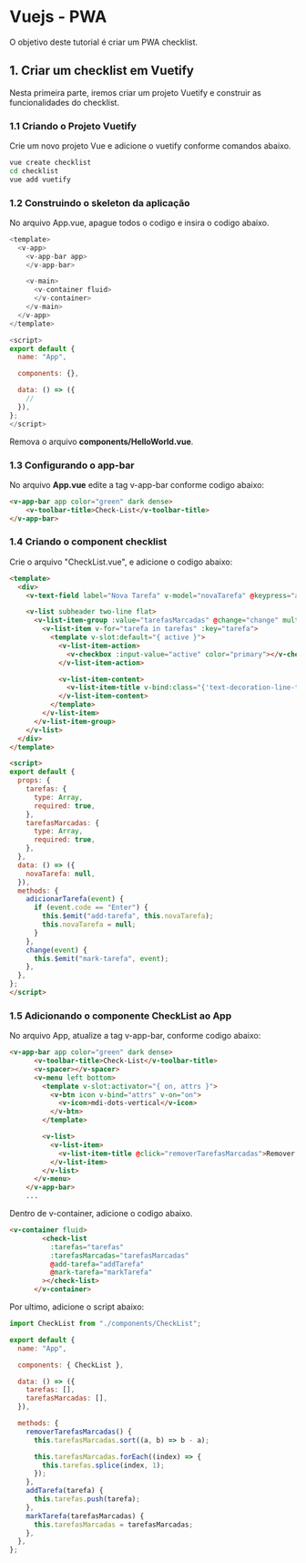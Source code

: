 # Vuejs - PWA

O objetivo deste tutorial é criar um PWA checklist.

## 1. Criar um checklist em Vuetify

Nesta primeira parte, iremos criar um projeto Vuetify e construir as funcionalidades do checklist.

### 1.1 Criando o Projeto Vuetify
Crie um novo projeto Vue e adicione o  vuetify conforme comandos abaixo.

```sh
vue create checklist
cd checklist
vue add vuetify
```

### 1.2 Construindo o skeleton da aplicação

No arquivo App.vue, apague todos o codigo e insira o codigo abaixo.

```js
<template>
  <v-app>
    <v-app-bar app>
    </v-app-bar>

    <v-main>
      <v-container fluid>
      </v-container>
    </v-main>
  </v-app>
</template>

<script>
export default {
  name: "App",

  components: {},

  data: () => ({
    //
  }),
};
</script>
```

Remova o arquivo **components/HelloWorld.vue**.

### 1.3 Configurando o app-bar

No arquivo **App.vue** edite a tag v-app-bar conforme codigo abaixo:

```html
<v-app-bar app color="green" dark dense>
    <v-toolbar-title>Check-List</v-toolbar-title>
</v-app-bar>
```

### 1.4 Criando o component checklist

Crie o arquivo "CheckList.vue", e adicione o codigo abaixo:

```html
<template>
  <div>
    <v-text-field label="Nova Tarefa" v-model="novaTarefa" @keypress="adicionarTarefa"></v-text-field>

    <v-list subheader two-line flat>
      <v-list-item-group :value="tarefasMarcadas" @change="change" multiple>
        <v-list-item v-for="tarefa in tarefas" :key="tarefa">
          <template v-slot:default="{ active }">
            <v-list-item-action>
              <v-checkbox :input-value="active" color="primary"></v-checkbox>
            </v-list-item-action>

            <v-list-item-content>
              <v-list-item-title v-bind:class="{'text-decoration-line-through':active}">{{tarefa}}</v-list-item-title>
            </v-list-item-content>
          </template>
        </v-list-item>
      </v-list-item-group>
    </v-list>
  </div>
</template>

<script>
export default {
  props: {
    tarefas: {
      type: Array,
      required: true,
    },
    tarefasMarcadas: {
      type: Array,
      required: true,
    },
  },
  data: () => ({
    novaTarefa: null,
  }),
  methods: {
    adicionarTarefa(event) {
      if (event.code == "Enter") {
        this.$emit("add-tarefa", this.novaTarefa);
        this.novaTarefa = null;
      }
    },
    change(event) {
      this.$emit("mark-tarefa", event);
    },
  },
};
</script>
```

### 1.5 Adicionando o componente CheckList ao App

No arquivo App, atualize a tag v-app-bar, conforme codigo abaixo:

```html
<v-app-bar app color="green" dark dense>
      <v-toolbar-title>Check-List</v-toolbar-title>
      <v-spacer></v-spacer>
      <v-menu left bottom>
        <template v-slot:activator="{ on, attrs }">
          <v-btn icon v-bind="attrs" v-on="on">
            <v-icon>mdi-dots-vertical</v-icon>
          </v-btn>
        </template>

        <v-list>
          <v-list-item>
            <v-list-item-title @click="removerTarefasMarcadas">Remover tarefas marcadas</v-list-item-title>
          </v-list-item>
        </v-list>
      </v-menu>
    </v-app-bar>
    ...
```

Dentro de v-container, adicione o codigo abaixo.
```html
<v-container fluid>
        <check-list
          :tarefas="tarefas"
          :tarefasMarcadas="tarefasMarcadas"
          @add-tarefa="addTarefa"
          @mark-tarefa="markTarefa"
        ></check-list>
      </v-container>
```

Por ultimo, adicione o script abaixo:
```js
import CheckList from "./components/CheckList";

export default {
  name: "App",

  components: { CheckList },

  data: () => ({
    tarefas: [],
    tarefasMarcadas: [],
  }),

  methods: {
    removerTarefasMarcadas() {
      this.tarefasMarcadas.sort((a, b) => b - a);

      this.tarefasMarcadas.forEach((index) => {
        this.tarefas.splice(index, 1);
      });
    },
    addTarefa(tarefa) {
      this.tarefas.push(tarefa);
    },
    markTarefa(tarefasMarcadas) {
      this.tarefasMarcadas = tarefasMarcadas;
    },
  },
};
```



